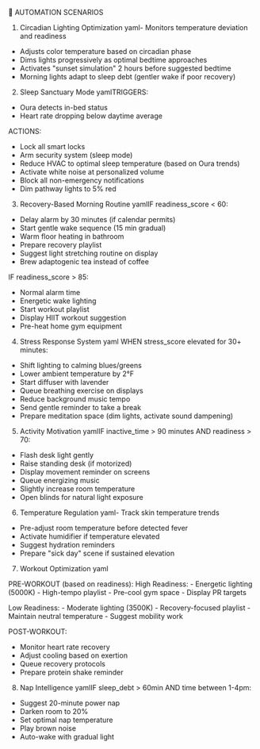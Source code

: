 🎯 AUTOMATION SCENARIOS
1. Circadian Lighting Optimization
yaml- Monitors temperature deviation and readiness
- Adjusts color temperature based on circadian phase
- Dims lights progressively as optimal bedtime approaches
- Activates "sunset simulation" 2 hours before suggested bedtime
- Morning lights adapt to sleep debt (gentler wake if poor recovery)
2. Sleep Sanctuary Mode
yamlTRIGGERS:
- Oura detects in-bed status
- Heart rate dropping below daytime average

ACTIONS:
- Lock all smart locks
- Arm security system (sleep mode)
- Reduce HVAC to optimal sleep temperature (based on Oura trends)
- Activate white noise at personalized volume
- Block all non-emergency notifications
- Dim pathway lights to 5% red
3. Recovery-Based Morning Routine
yamlIF readiness_score < 60:
  - Delay alarm by 30 minutes (if calendar permits)
  - Start gentle wake sequence (15 min gradual)
  - Warm floor heating in bathroom
  - Prepare recovery playlist
  - Suggest light stretching routine on display
  - Brew adaptogenic tea instead of coffee

IF readiness_score > 85:
  - Normal alarm time
  - Energetic wake lighting
  - Start workout playlist
  - Display HIIT workout suggestion
  - Pre-heat home gym equipment

4. Stress Response System
yaml WHEN stress_score elevated for 30+ minutes:
  - Shift lighting to calming blues/greens
  - Lower ambient temperature by 2°F
  - Start diffuser with lavender
  - Queue breathing exercise on displays
  - Reduce background music tempo
  - Send gentle reminder to take a break
  - Prepare meditation space (dim lights, activate sound dampening)
5. Activity Motivation
yamlIF inactive_time > 90 minutes AND readiness > 70:
  - Flash desk light gently
  - Raise standing desk (if motorized)
  - Display movement reminder on screens
  - Queue energizing music
  - Slightly increase room temperature
  - Open blinds for natural light exposure
6. Temperature Regulation
yaml- Track skin temperature trends
- Pre-adjust room temperature before detected fever
- Activate humidifier if temperature elevated
- Suggest hydration reminders
- Prepare "sick day" scene if sustained elevation
7. Workout Optimization
yaml

PRE-WORKOUT (based on readiness):
  High Readiness: 
    - Energetic lighting (5000K)
    - High-tempo playlist
    - Pre-cool gym space
    - Display PR targets
  
  Low Readiness:
    - Moderate lighting (3500K)
    - Recovery-focused playlist
    - Maintain neutral temperature
    - Suggest mobility work

POST-WORKOUT:
  - Monitor heart rate recovery
  - Adjust cooling based on exertion
  - Queue recovery protocols
  - Prepare protein shake reminder
8. Nap Intelligence
yamlIF sleep_debt > 60min AND time between 1-4pm:
  - Suggest 20-minute power nap
  - Darken room to 20%
  - Set optimal nap temperature
  - Play brown noise
  - Auto-wake with gradual light